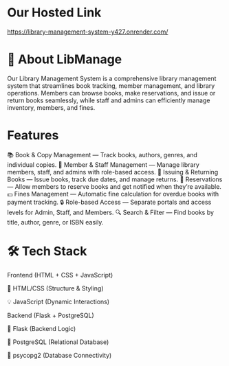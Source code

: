# Our Hosted Link 
https://library-management-system-y427.onrender.com/


# 📌 About LibManage

Our Library Management System is a comprehensive library management system that streamlines book tracking, member management, and library operations. Members can browse books, make reservations, and issue or return books seamlessly, while staff and admins can efficiently manage inventory, members, and fines.

# Features
📚 Book & Copy Management — Track books, authors, genres, and individual copies.
👥 Member & Staff Management — Manage library members, staff, and admins with role-based access.
📖 Issuing & Returning Books — Issue books, track due dates, and manage returns.
📅 Reservations — Allow members to reserve books and get notified when they’re available.
💵 Fines Management — Automatic fine calculation for overdue books with payment tracking.
🔒 Role-based Access — Separate portals and access levels for Admin, Staff, and Members.
🔍 Search & Filter — Find books by title, author, genre, or ISBN easily.

# 🛠️ Tech Stack

Frontend (HTML + CSS + JavaScript)

🎨 HTML/CSS (Structure & Styling)

💡 JavaScript (Dynamic Interactions)


Backend (Flask + PostgreSQL)

🐍 Flask (Backend Logic)

🐘 PostgreSQL (Relational Database)

🔗 psycopg2 (Database Connectivity)
